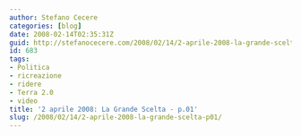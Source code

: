 ```yaml
---
author: Stefano Cecere
categories: [blog]
date: 2008-02-14T02:35:31Z
guid: http://stefanocecere.com/2008/02/14/2-aprile-2008-la-grande-scelta-p01/
id: 683
tags:
- Politica
- ricreazione
- ridere
- Terra 2.0
- video
title: '2 aprile 2008: La Grande Scelta - p.01'
slug: /2008/02/14/2-aprile-2008-la-grande-scelta-p01/
---
```


